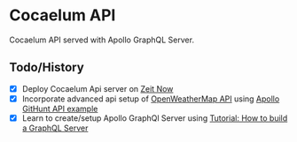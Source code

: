 # Cocaelum API

Cocaelum API served with Apollo GraphQL Server.

## Todo/History
- [X] Deploy Cocaelum Api server on [Zeit Now](https://zeit.co/now)
- [X] Incorporate advanced api setup of [OpenWeatherMap API](https://openweathermap.org/api) using [Apollo GitHunt API example](https://github.com/apollographql/GitHunt-API)
- [X] Learn to create/setup Apollo GraphQl Server using [Tutorial: How to build a GraphQL Server](https://dev-blog.apollodata.com/tutorial-building-a-graphql-server-cddaa023c035)
